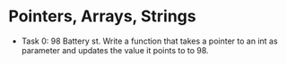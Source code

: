 # Pointers, Arrays, Strings
- Task 0: 98 Battery st.
Write a function that takes a pointer to an int as parameter and updates the value it points to to 98.
